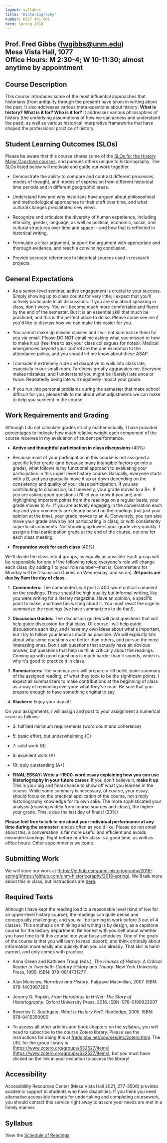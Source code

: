 ```yaml
---
layout: syllabus
title: "Historiography"
number: HIST 491-001
term: Spring 2018
---
```


Prof. Fred Gibbs \([fwgibbs@unm.edu](mailto:fwgibbs@unm.edu)\)    
Mesa Vista Hall, 1077    
Office Hours: M 2:30-4; W 10-11:30; almost anytime by appointment    
-----

## Course Description
This course introduces some of the most influential approaches that historians (from antiquity through the present) have taken in writing about the past. It also addresses various meta-questions about history: **What is history? What is it for? Who is it for?** It addresses various philosophies of history (the underlying assumptions of how we can access and understand the past), as well as various historical interpretive frameworks that have shaped the professional practice of history.


## Student Learning Outcomes (SLOs)
Please be aware that this course shares some of the [SLOs for the History Major Capstone courses](http://history.unm.edu/undergraduate/learning-outcomes.html), and pursues others unique to historiography. The SLOs listed below will motivate and guide our work together.

* Demonstrate the ability to compare and contrast different processes, modes of thought, and modes of expression from different historical time periods and in different geographic areas.

* Understand how and why historians have argued about philosophical and methodological approaches to their craft over time, and what cultural changes precipitated new views.

* Recognize and articulate the diversity of human experience, including ethnicity, gender, language, as well as political, economic, social, and cultural structures over time and space---and how that is reflected in historical writing.

* Formulate a clear argument, support the argument with appropriate and thorough evidence, and reach a convincing conclusion.

* Provide accurate references to historical sources used in research projects.


## General Expectations
* As a senior-level seminar, active engagement is crucial to your success. Simply showing up to class counts for very little; I expect that you'll actively participate in all discussions. If you are shy about speaking in class, don't worry. You will become much more comfortable and fluent by the end of the semester. But it is an essential skill that much be practiced, and this is the perfect place to do so. Please come see me if you'd like to discuss how we can make this easier for you.

* You cannot make up missed classes and I will not summarize them for you via email. Please DO NOT email me asking what you missed or how to make it up (feel free to ask your class colleagues for notes). Medical emergencies beyond your control are the one exception to the attendance policy, and you should let me know about these ASAP.

* I consider it extremely rude and disruptive to walk into class late, especially in our small room. Tardiness greatly aggravates me. Everyone makes mistakes, and I understand you might be (barely) late once or twice. Repeatedly being late will negatively impact your grade.

* If you run into personal problems during the semester that make school difficult for you, please talk to me about what adjustments we can make to help you succeed in the course.


## Work Requirements and Grading
Although I do not calculate grades strictly mathematically, I have provided percentages to indicate how much relative weight each component of the course receives in my evaluation of student performance.

- **Active and thoughtful participation in class discussions** (40%)

- Because most of your participation in this course is not assigned a specific letter grade (and because many intangible factors go into a grade), what follows is my functional approach to evaluating your participation in this upper level history course. Basically, everyone starts with a B, and you gradually move it up or down depending on the consistency and quality of your class participation. If you are contributing to discussion, but unevenly, your grade moves to a B+. If you are asking good questions (I'll let you know if you are) and highlighting important points from the readings on a regular basis, your grade moves to A-. If you are actively engaging in the conversation each day and your comments are clearly based on the readings (not just your opinion at the time), your grade moves to an A. Conversely, you can also move your grade down by not participating in class, or with consistently superficial comments. Not showing up lowers your grade very quickly. I assign a final participation grade at the end of the course, not one for each class meeting.

- **Preparation work for each class** (40%)

We'll divide the class into 4 groups, as equally as possible. Each group will be responsible for one of the following roles; everyone's role will change each class (by adding 1 to your role number--that is, Commenters for Monday will be Discussion Guides on Wednesday, and so on). **All posts are due by 9am the day of class.**

1. **Commenters:** The commenters will post a 400-word critical comment on the readings. These should be high quality but informal writing, like you were writing for a literary magazine. Have an opinion, a specific point to make, and have fun writing about it. You must resist the urge to summarize the readings (we have summarizers to do that!).

2. **Discussion Guides:** The discussion guides will post questions that will help guide discussion for that class. Of course I will help guide discussions each day, and I have my own ideas about what's important, but I try to follow your lead as much as possible. We will explicitly talk about why some questions are better than others, and pursue the most interesting ones. Don't ask questions that actually have an obvious answer, but questions that help us think critically about the readings. Coming up with good questions is much harder than it sounds, which is why it's good to practice it in class.

3. **Summarizers:** The summarizers will prepare a ~8 bullet-point summary of the assigned reading, of what they took to be the significant points. I expect all summarizers to make contributions at the beginning of class as a way of reminding everyone what they've read. Be sure that you prepare enough to have something original to say.

4. **Slackers:** Enjoy your day off.

On your assignments, I will assign and post to your assignment a numerical score as follows:
- 3: fulfilled minimum requirements (word count and coherence)
- 5: basic effort, but underwhelming (C)
- 7: solid work (B)
- 9: excellent work (A)
- 10: truly outstanding (A+)


- **FINAL ESSAY: Write a ~1500-word essay explaining how you can use historiography in your future career.** If you don't believe it, **make it up**. This is your big and final chance to show off what you learned in the course. While some summary is necessary, of course, your essay should focus on the practical application of the course, not simply historiography knowledge for its own sake. The more sophisticated your analysis (drawing widely from course sources and ideas), the higher your grade. This is due the last day of finals! (20%)


**Please feel free to talk to me about your individual performance at any time during the semester**, and as often as you'd like. Please do not email about this; a conversation is far more useful and efficient and avoids misunderstandings. Right before or after class is a good time, as well as office hours. Other appointments welcome.


## Submitting Work
We will store our work at [https://github.com/unm-historiography/2018-spring](https://github.com/unm-historiography/2018-spring). We'll talk more about this in class, but instructions are [here](github-instructions.html).


## Required Texts
Although I have kept the reading load to a reasonable level (kind of low for an upper-level history course), the readings can quite dense and conceptually challenging, and you will be turning in work before 3 out of 4 classes. This emphasis on thinking and writing is by design, as a capstone course for the history department. Be honest with yourself about whether you have time to fit this course into your busy schedules. One of the goals of the course is that you will learn to read, absorb, and think critically about information more easily and quickly than you can already. That skill is hard-earned, and only comes with practice.

- Anna Green and Kathleen Troup (eds.), _The Houses of History: A Critical Reader in Twentieth-Century History and Theory_. New York University Press, 1999. ISBN: 978-0814731277.

- Alun Munslow, _Narrative and History_. Palgrave Macmillan, 2007. ISBN: 978-1403987280

- Jeremy D. Popkin, _From Herodotus to H-Net: The Story of Historiography_. Oxford University Press, 2016. ISBN: 978-0199923007

- Beverley C. Southgate, _What Is History For?_. Routledge, 2005. ISBN: 978-0415350990

- To access all other articles and book chapters on the syllabus, you will need to subscribe to the course Zotero library. Please see the instructions for doing this at [fredgibbs.net/courses/etc/zotero.html](http://fredgibbs.net/courses/etc/zotero.html). The URL for the group library is [https://www.zotero.org/groups/632527/items](https://www.zotero.org/groups/632527/items), but you must have clicked on the link in your invitation to access the library!


## Accessibility
Accessibility Resources Center (Mesa Vista Hall 2021, 277-3506) provides academic support to students who have disabilities. If you think you need alternative accessible formats for undertaking and completing coursework, you should contact this service right away to assure your needs are met in a timely manner.


## Syllabus
View the [Schedule of Readings](schedule)
